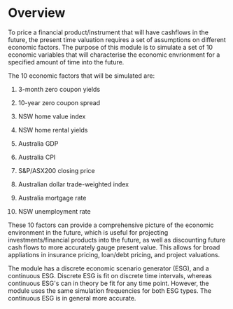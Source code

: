 # Overview

To price a financial product/instrument that will have cashflows in the future, 
the present time valuation requires a set of assumptions on different economic factors. 
The purpose of this module is to simulate a set of 10 economic variables that will 
characterise the economic envrionment for a specified amount of time into the future. 

The 10 economic factors that will be simulated are:

1. 3-month zero coupon yields 

2. 10-year zero coupon spread 

3. NSW home value index

4. NSW home rental yields

5. Australia GDP

6. Australia CPI 

7. S&P/ASX200 closing price

8. Australian dollar trade-weighted index

9. Australia mortgage rate

10. NSW unemployment rate 

These 10 factors can provide a comprehensive picture of the economic environment in the 
future, which is useful for projecting investments/financial products into the future, as well 
as discounting future cash flows to more accurately gauge present value. This allows for broad
appliations in insurance pricing, loan/debt pricing, and project valuations.

The module has a discrete economic scenario generator (ESG), and a continuous ESG. Discrete ESG
is fit on discrete time intervals, whereas continuous ESG's can in theory be fit for any time 
point. However, the module uses the same simulation frequencies for both ESG types. The 
continuous ESG is in general more accurate. 

